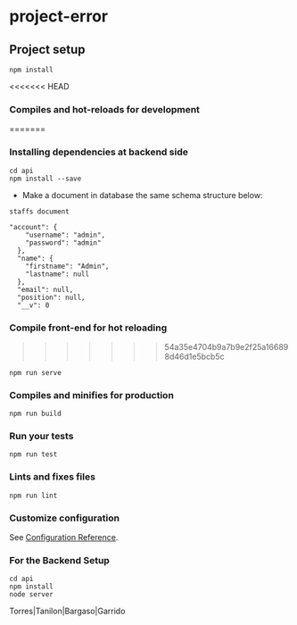 # project-error

## Project setup
```
npm install
```
<<<<<<< HEAD

### Compiles and hot-reloads for development
=======
### Installing dependencies at backend side
```
cd api
npm install --save
```
- Make a document in database the same schema structure below:
```
staffs document

"account": {
    "username": "admin",
    "password": "admin"
  },
  "name": {
    "firstname": "Admin",
    "lastname": null
  },
  "email": null,
  "position": null,
  "__v": 0
```
### Compile front-end for hot reloading
>>>>>>> 54a35e4704b9a7b9e2f25a166898d46d1e5bcb5c
```
npm run serve
```

### Compiles and minifies for production
```
npm run build
```

### Run your tests
```
npm run test
```

### Lints and fixes files
```
npm run lint
```

### Customize configuration
See [Configuration Reference](https://cli.vuejs.org/config/).

### For the Backend Setup
```
cd api
npm install
node server
```


Torres|Tanilon|Bargaso|Garrido
